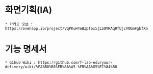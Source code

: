 # 화면기획(IA)
    * 카카오 오븐 : https://ovenapp.io/project/VqPKuH4eBZpfox5jLSQVRAq9fUjcVOUm#gbfXn
# 기능 명세서
    * Gihub Wiki : https://github.com/f-lab-edu/your-delivery/wiki/%EA%B8%B0%EB%8A%A5-%EB%AA%85%EC%84%B8